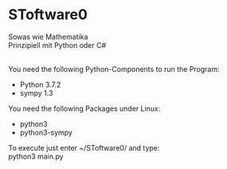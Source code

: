 # SToftware0
Sowas wie Mathematika<br>
Prinzipiell mit Python oder C#
<br><br>

You need the following Python-Components to run the Program:<br>
<ul>
<li>Python 3.7.2</li>
<li>sympy 1.3</li>
</ul>

You need the following Packages under Linux:<br>
<ul>
<li>python3</li>
<li>python3-sympy</li>
</ul>
To execute just enter ~/SToftware0/ and type:<br>
python3 main.py
